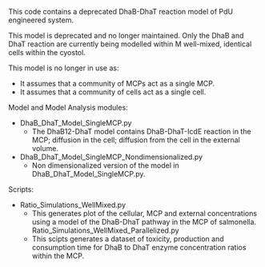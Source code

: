 This code contains a deprecated DhaB-DhaT reaction model of PdU engineered system. 

This model is deprecated and no longer maintained.  Only the DhaB and DhaT reaction are currently being modelled within M well-mixed, identical cells within the cyostol. 

This model is no longer in use as:
* It assumes that a community of MCPs act as a single MCP.
* It assumes that a community of cells act as a single cell.

Model and Model Analysis modules:
* DhaB_DhaT_Model_SingleMCP.py
	- The DhaB12-DhaT model contains DhaB-DhaT-IcdE reaction in the MCP; diffusion in the cell; diffusion from the cell in the external volume.
* DhaB_DhaT_Model_SingleMCP_Nondimensionalized.py
	- Non dimensionalized version of the model in DhaB_DhaT_Model_SingleMCP.py.

Scripts: 
* Ratio_Simulations_WellMixed.py
	- This generates plot of the cellular, MCP and external concentrations using a model of the DhaB-DhaT pathway in the MCP of salmonella. 
Ratio_Simulations_WellMixed_Parallelized.py
	- This scipts generates a dataset of toxicity, production and consumption time for DhaB to DhaT enzyme concentration ratios within the MCP.
